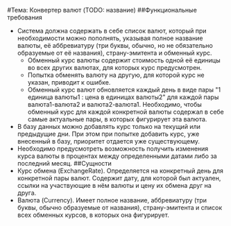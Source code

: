 #Тема: Конвертер валют (TODO: название)
##Функциональные требования
- Система должна содержать в себе список валют, который при необходимости можно пополнять, указывая полное название валюты, её аббревиатуру (три буквы, обычно, но не обязательно образуемые от её названия), страну-эмитента и обменный курс.
  - Обменный курс валюты содержит стоимость одной её единицы во всех других валютах, для которых курс предусмотрен.
  - Попытка обменять валюту на другую, для которой курс не указан, приводит к ошибке.
  - Обменный курс валют обновляется каждый день в виде пары "1 единица валюты1 : цена в единицах валюты2" для каждой пары валюта1-валюта2 и валюта2-валюта1. Необходимо, чтобы обменный курс для каждой конкретной валюты содержал в себе самые актуальные пары, в которых фигурирует эта валюта.
- В базу данных можно добавлять курс только на текущий или предыдущие дни. При этом при попытке добавить курс, уже внесенный в базу, приоритет отдается уже существующему.
- Необходимо предусмотреть возможность получить изменения курса валюты в процентах между определенными датами либо за последний месяц.
##Сущности
- Курс обмена (ExchangeRate). Определяется на конкретный день для конкретной пары валют. Содержит дату, для которой был актуален, ссылки на участвующие в нём валюты и цену их обмена друг на друга.
- Валюта (Currency). Имеет полное название, аббревиатуру (три буквы, обычно образуемые от названия), страну-эмитента и список всех обменных курсов, в которых она фигурирует.
